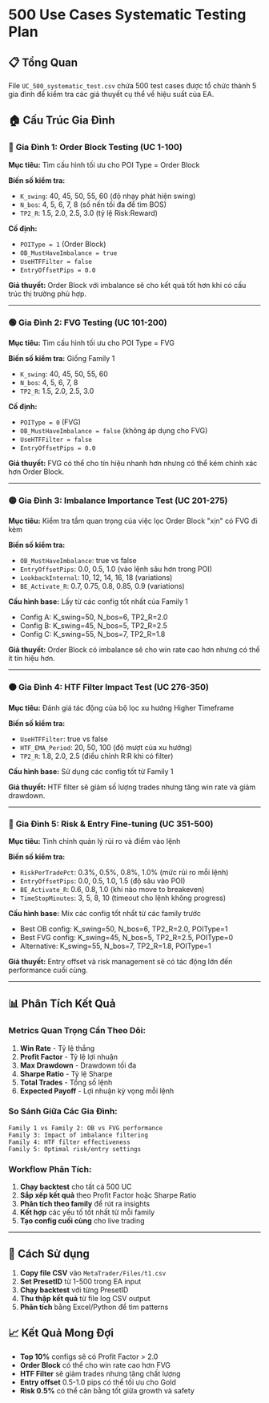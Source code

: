 # 500 Use Cases Systematic Testing Plan

## 📋 Tổng Quan

File `UC_500_systematic_test.csv` chứa 500 test cases được tổ chức thành 5 gia đình để kiểm tra các giả thuyết cụ thể về hiệu suất của EA.

## 🏠 Cấu Trúc Gia Đình

### 🔵 **Gia Đình 1: Order Block Testing (UC 1-100)**

**Mục tiêu:** Tìm cấu hình tối ưu cho POI Type = Order Block

**Biến số kiểm tra:**
- `K_swing`: 40, 45, 50, 55, 60 (độ nhạy phát hiện swing)
- `N_bos`: 4, 5, 6, 7, 8 (số nến tối đa để tìm BOS)
- `TP2_R`: 1.5, 2.0, 2.5, 3.0 (tỷ lệ Risk:Reward)

**Cố định:**
- `POIType = 1` (Order Block)
- `OB_MustHaveImbalance = true`
- `UseHTFFilter = false`
- `EntryOffsetPips = 0.0`

**Giả thuyết:** Order Block với imbalance sẽ cho kết quả tốt hơn khi có cấu trúc thị trường phù hợp.

---

### 🟢 **Gia Đình 2: FVG Testing (UC 101-200)**

**Mục tiêu:** Tìm cấu hình tối ưu cho POI Type = FVG

**Biến số kiểm tra:** Giống Family 1
- `K_swing`: 40, 45, 50, 55, 60
- `N_bos`: 4, 5, 6, 7, 8  
- `TP2_R`: 1.5, 2.0, 2.5, 3.0

**Cố định:**
- `POIType = 0` (FVG)
- `OB_MustHaveImbalance = false` (không áp dụng cho FVG)
- `UseHTFFilter = false`
- `EntryOffsetPips = 0.0`

**Giả thuyết:** FVG có thể cho tín hiệu nhanh hơn nhưng có thể kém chính xác hơn Order Block.

---

### 🟡 **Gia Đình 3: Imbalance Importance Test (UC 201-275)**

**Mục tiêu:** Kiểm tra tầm quan trọng của việc lọc Order Block "xịn" có FVG đi kèm

**Biến số kiểm tra:**
- `OB_MustHaveImbalance`: true vs false
- `EntryOffsetPips`: 0.0, 0.5, 1.0 (vào lệnh sâu hơn trong POI)
- `LookbackInternal`: 10, 12, 14, 16, 18 (variations)
- `BE_Activate_R`: 0.7, 0.75, 0.8, 0.85, 0.9 (variations)

**Cấu hình base:** Lấy từ các config tốt nhất của Family 1
- Config A: K_swing=50, N_bos=6, TP2_R=2.0
- Config B: K_swing=45, N_bos=5, TP2_R=2.5  
- Config C: K_swing=55, N_bos=7, TP2_R=1.8

**Giả thuyết:** Order Block có imbalance sẽ cho win rate cao hơn nhưng có thể ít tín hiệu hơn.

---

### 🟠 **Gia Đình 4: HTF Filter Impact Test (UC 276-350)**

**Mục tiêu:** Đánh giá tác động của bộ lọc xu hướng Higher Timeframe

**Biến số kiểm tra:**
- `UseHTFFilter`: true vs false
- `HTF_EMA_Period`: 20, 50, 100 (độ mượt của xu hướng)
- `TP2_R`: 1.8, 2.0, 2.5 (điều chỉnh R:R khi có filter)

**Cấu hình base:** Sử dụng các config tốt từ Family 1

**Giả thuyết:** HTF filter sẽ giảm số lượng trades nhưng tăng win rate và giảm drawdown.

---

### 🔴 **Gia Đình 5: Risk & Entry Fine-tuning (UC 351-500)**

**Mục tiêu:** Tinh chỉnh quản lý rủi ro và điểm vào lệnh

**Biến số kiểm tra:**
- `RiskPerTradePct`: 0.3%, 0.5%, 0.8%, 1.0% (mức rủi ro mỗi lệnh)
- `EntryOffsetPips`: 0.0, 0.5, 1.0, 1.5 (độ sâu vào POI)
- `BE_Activate_R`: 0.6, 0.8, 1.0 (khi nào move to breakeven)
- `TimeStopMinutes`: 3, 5, 8, 10 (timeout cho lệnh không progress)

**Cấu hình base:** Mix các config tốt nhất từ các family trước
- Best OB config: K_swing=50, N_bos=6, TP2_R=2.0, POIType=1
- Best FVG config: K_swing=45, N_bos=5, TP2_R=2.5, POIType=0  
- Alternative: K_swing=55, N_bos=7, TP2_R=1.8, POIType=1

**Giả thuyết:** Entry offset và risk management sẽ có tác động lớn đến performance cuối cùng.

---

## 📊 Phân Tích Kết Quả

### Metrics Quan Trọng Cần Theo Dõi:

1. **Win Rate** - Tỷ lệ thắng
2. **Profit Factor** - Tỷ lệ lợi nhuận
3. **Max Drawdown** - Drawdown tối đa
4. **Sharpe Ratio** - Tỷ lệ Sharpe
5. **Total Trades** - Tổng số lệnh
6. **Expected Payoff** - Lợi nhuận kỳ vọng mỗi lệnh

### So Sánh Giữa Các Gia Đình:

```
Family 1 vs Family 2: OB vs FVG performance
Family 3: Impact of imbalance filtering  
Family 4: HTF filter effectiveness
Family 5: Optimal risk/entry settings
```

### Workflow Phân Tích:

1. **Chạy backtest** cho tất cả 500 UC
2. **Sắp xếp kết quả** theo Profit Factor hoặc Sharpe Ratio
3. **Phân tích theo family** để rút ra insights
4. **Kết hợp** các yếu tố tốt nhất từ mỗi family
5. **Tạo config cuối cùng** cho live trading

---

## 🚀 Cách Sử dụng

1. **Copy file CSV** vào `MetaTrader/Files/t1.csv`
2. **Set PresetID** từ 1-500 trong EA input
3. **Chạy backtest** với từng PresetID
4. **Thu thập kết quả** từ file log CSV output
5. **Phân tích** bằng Excel/Python để tìm patterns

## 📈 Kết Quả Mong Đợi

- **Top 10%** configs sẽ có Profit Factor > 2.0
- **Order Block** có thể cho win rate cao hơn FVG
- **HTF Filter** sẽ giảm trades nhưng tăng chất lượng
- **Entry offset** 0.5-1.0 pips có thể tối ưu cho Gold
- **Risk 0.5%** có thể cân bằng tốt giữa growth và safety
